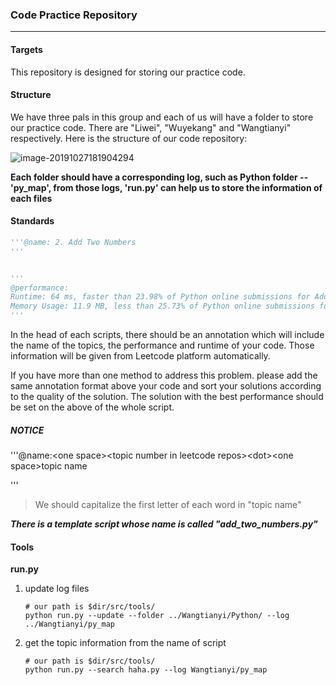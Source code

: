 ### Code Practice Repository

---

#### Targets

This repository is designed for storing our practice code. 

#### Structure

We have three pals in this group and each of us will have a folder to store our practice code. There are "Liwei", "Wuyekang" and "Wangtianyi" respectively. Here is the structure of our code repository:

![image-20191027181904294](/home/blade/.config/Typora/typora-user-images/image-20191027181904294.png)

**Each folder should have a corresponding log, such as Python folder -- 'py_map', from those logs, 'run.py' can help us to store the information of each files**

#### Standards

```Python
'''@name: 2. Add Two Numbers
'''


'''
@performance:
Runtime: 64 ms, faster than 23.98% of Python online submissions for Add Two Numbers.
Memory Usage: 11.9 MB, less than 25.73% of Python online submissions for Add Two Numbers.
'''
```

In the head of each scripts, there should be an annotation which will include the name of the topics, the performance and runtime of your code. Those information will be given from Leetcode platform automatically. 

If you have more than one method to address this problem. please add the same annotation format above your code and sort your solutions according to the quality of the solution. The solution with the best performance should be set on the above of the whole script.

##### NOTICE

'''@name:\<one space\>\<topic number in leetcode repos\>\<dot\>\<one space\>topic name

'''

> We should capitalize the first letter of each word in "topic name"

***There is a template script whose name is called "add_two_numbers.py"***

#### Tools

**run.py**

1. update log files

   ```shell
   # our path is $dir/src/tools/
   python run.py --update --folder ../Wangtianyi/Python/ --log ../Wangtianyi/py_map
   ```

2. get the topic information from the name of script

   ```shell
   # our path is $dir/src/tools/
   python run.py --search haha.py --log Wangtianyi/py_map
   ```

   